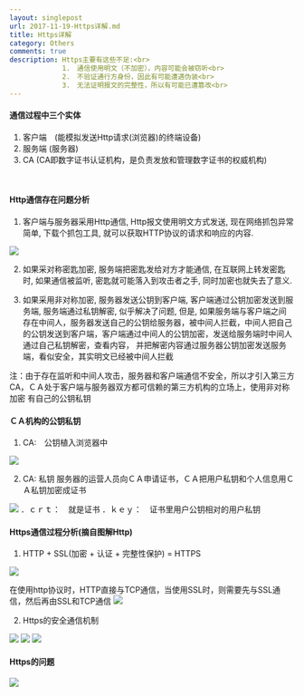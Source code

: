 ```yaml
---
layout: singlepost
url: 2017-11-19-Https详解.md
title: Https详解
category: Others
comments: true
description: Https主要有这些不足:<br>
             1.　通信使用明文（不加密），内容可能会被窃听<br> 
             2.　不验证通行方身份，因此有可能遭遇伪装<br>
             3.　无法证明报文的完整性，所以有可能已遭篡改<br>
---
```


#### 通信过程中三个实体
1. 客户端　(能模拟发送Http请求(浏览器)的终端设备)
2. 服务端 (服务器)
3. CA (CA即数字证书认证机构，是负责发放和管理数字证书的权威机构)
<br>

#### Http通信存在问题分析
1. 客户端与服务器采用Http通信, Http报文使用明文方式发送, 现在网络抓包异常简单, 下载个抓包工具, 就可以获取HTTP协议的请求和响应的内容.
<img src="/uploads/抓包结果.jpg" class="img-responsive img-rounded" />

2. 如果采对称密匙加密, 服务端把密匙发给对方才能通信, 在互联网上转发密匙时, 如果通信被监听, 密匙就可能落入到攻击者之手, 同时加密也就失去了意义.

3. 如果采用非对称加密, 服务器发送公钥到客户端, 客户端通过公钥加密发送到服务端, 服务端通过私钥解密, 似乎解决了问题, 但是, 如果服务端与客户端之间
存在中间人，服务器发送自己的公钥给服务器，被中间人拦截，中间人把自己的公钥发送到客户端，客户端通过中间人的公钥加密，发送给服务端时中间人通过自己私钥解密，查看内容，
并把解密内容通过服务器公钥加密发送服务端，看似安全，其实明文已经被中间人拦截

注：由于存在监听和中间人攻击，服务器和客户端通信不安全，所以才引入第三方CA，ＣＡ处于客户端与服务器双方都可信赖的第三方机构的立场上，使用非对称加密
有自己的公钥私钥
<br>

#### ＣＡ机构的公钥私钥
1. CA:　公钥植入浏览器中
<img src="/uploads/Https证书.png" class="img-responsive img-rounded" />

2. CA: 私钥 
服务器的运营人员向ＣＡ申请证书，ＣＡ把用户私钥和个人信息用ＣＡ私钥加密成证书
<img src="/uploads/CA证书.png" class="img-responsive img-rounded" />
．ｃｒｔ：　就是证书
．ｋｅｙ：　证书里用户公钥相对的用户私钥
<br>
      
#### Https通信过程分析(摘自图解Http)
1. HTTP + SSL(加密 + 认证 + 完整性保护) = HTTPS
<img src="/uploads/图解Https之SSL.png" class="img-responsive img-rounded" />

在使用http协议时，HTTP直接与TCP通信，当使用SSL时，则需要先与SSL通信，然后再由SSL和TCP通信
<img src="/uploads/图解Https之使用Https通信.png" class="img-responsive img-rounded" />

2. Https的安全通信机制
<img src="/uploads/HTTPS的安全通道机制.png" class="img-responsive img-rounded" />
<img src="/uploads/Https通信1.png" class="img-responsive img-rounded" />
<img src="/uploads/Https通信2.png" class="img-responsive img-rounded" />
<br>

#### Https的问题
<img src="/uploads/Https问题.png" class="img-responsive img-rounded" />






      
      
      
      
      
